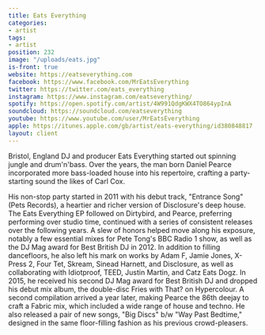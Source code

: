 ```yaml
---
title: Eats Everything
categories:
- artist
tags:
- artist
position: 232
image: "/uploads/eats.jpg"
is-front: true
website: https://eatseverything.com
facebook: https://www.facebook.com/MrEatsEverything
twitter: https://twitter.com/eats_everything
instagram: https://www.instagram.com/eatseverything/
spotify: https://open.spotify.com/artist/4W991QdgKWX4TO864ypInA
soundcloud: https://soundcloud.com/eatseverything
youtube: https://www.youtube.com/user/MrEatsEverything
apple: https://itunes.apple.com/gb/artist/eats-everything/id380848817
layout: client
---
```


Bristol, England DJ and producer Eats Everything started out spinning jungle and drum'n'bass. Over the years, the man born Daniel Pearce incorporated more bass-loaded house into his repertoire, crafting a party-starting sound the likes of Carl Cox.

His non-stop party started in 2011 with his debut track, "Entrance Song" (Pets Records), a heartier and richer version of Disclosure's deep house. The Eats Everything EP followed on Dirtybird, and Pearce, preferring performing over studio time, continued with a series of consistent releases over the following years. A slew of honors helped move along his exposure, notably a few essential mixes for Pete Tong's BBC Radio 1 show, as well as the DJ Mag award for Best British DJ in 2012. In addition to filling dancefloors, he also left his mark on works by Adam F, Jamie Jones, X-Press 2, Four Tet, Skream, Sinead Harnett, and Disclosure, as well as collaborating with Idiotproof, TEED, Justin Martin, and Catz Eats Dogz. In 2015, he received his second DJ Mag award for Best British DJ and dropped his debut mix album, the double-disc Fries with That? on Hypercolour. A second compilation arrived a year later, making Pearce the 86th deejay to craft a Fabric mix, which included a wide range of house and techno. He also released a pair of new songs, "Big Discs" b/w "Way Past Bedtime," designed in the same floor-filling fashion as his previous crowd-pleasers.